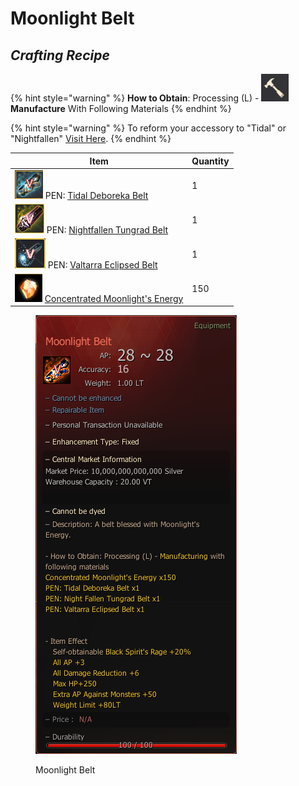 # Moonlight Belt

## _Crafting Recipe_

{% hint style="warning" %}
**How to Obtain**: Processing (L) - <img src="../../../.gitbook/assets/QQ截图20221109033029.png" alt="" data-size="line"> **Manufacture** With Following Materials
{% endhint %}

{% hint style="warning" %}
To reform your accessory to "Tidal" or "Nightfallen" [Visit Here](../../custom-tools-recipes/accessory-reform-item.md).
{% endhint %}

| Item                                                                                                                      | Quantity |
| ------------------------------------------------------------------------------------------------------------------------- | -------- |
| ![](<../../../.gitbook/assets/图片4 (1).png>) PEN: [Tidal Deboreka Belt](https://bdocodex.com/us/item/12277/#5)             | 1        |
| ![](../../../.gitbook/assets/图片5.png) PEN: [Nightfallen Tungrad Belt](https://bdocodex.com/us/item/12272/#5)              | 1        |
| ![](../../../.gitbook/assets/图片6.png) PEN: [Valtarra Eclipsed Belt](https://bdocodex.com/us/item/12236/#5)                | 1        |
| ![](../../../.gitbook/assets/QQ截图20221102192008.png) [Concentrated Moonlight's Energy](concentrated-moonlights-energy.md) | 150      |

<figure><img src="../../../.gitbook/assets/QQ截图20221102003619.png" alt=""><figcaption><p>Moonlight Belt</p></figcaption></figure>

